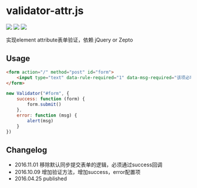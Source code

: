 # validator-attr.js

![](http://shields.hust.cc/build-passing-green.svg)
![](http://shields.hust.cc/version-1.0.2-blue.svg)
![](http://shields.hust.cc/dependence-jQuery-blue.svg)

实现element attribute表单验证，依赖 jQuery or Zepto

## Usage
```html
<form action="/" method="post" id="form">
	<input type="text" data-rule-required="1" data-msg-required="该项必填">
</form>
```

```js
new Validator("#form", {
	success: function (form) {
		form.submit()
	},
	error: function (msg) {
		alert(msg)
	}
})
```

## Changelog
* 2016.11.01 移除默认同步提交表单的逻辑，必须通过success回调
* 2016.10.09 增加验证方法，增加success，error配置项
* 2016.04.25 published
